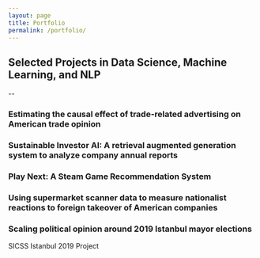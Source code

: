 ```yaml
---
layout: page
title: Portfolio
permalink: /portfolio/
---
```


## Selected Projects in Data Science, Machine Learning, and NLP 
--

### Estimating the causal effect of trade-related advertising on American trade opinion


### Sustainable Investor AI: A retrieval augmented generation system to analyze company annual reports 

### Play Next: A Steam Game Recommendation System 

### Using supermarket scanner data to measure nationalist reactions to foreign takeover of American companies 

### Scaling political opinion around 2019 Istanbul mayor elections 

SICSS Istanbul 2019 Project 

